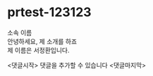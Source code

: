 # prtest-123123
소속 이름 </br>
안녕하세요, 제 소개를 하죠</br>
제 이름은 서정환입니다.</br>

<댓글시작>
댓글을 추가할 수 있습니다 
<댓글마지막>
